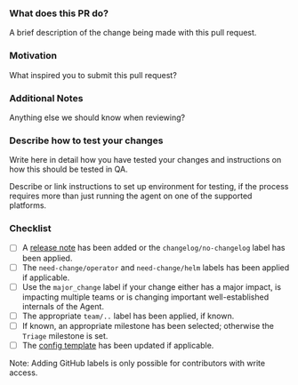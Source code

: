 ### What does this PR do?

A brief description of the change being made with this pull request.

### Motivation

What inspired you to submit this pull request?

### Additional Notes

Anything else we should know when reviewing?

### Describe how to test your changes

Write here in detail how you have tested your changes
and instructions on how this should be tested in QA.

Describe or link instructions to set up environment 
for testing, if the process requires more than just
running the agent on one of the supported platforms.

### Checklist
<!-- Place an '[x]' (no spaces) in all applicable fields. Please remove unrelated fields. -->

- [ ] A [release note](https://github.com/DataDog/datadog-agent/blob/main/docs/dev/contributing.md#reno) has been added or the `changelog/no-changelog` label has been applied.
- [ ] The `need-change/operator` and `need-change/helm` labels has been applied if applicable.
- [ ] Use the `major_change` label if your change either has a major impact, is impacting multiple teams or is changing important well-established internals of the Agent.
- [ ] The appropriate `team/..` label has been applied, if known.
- [ ] If known, an appropriate milestone has been selected; otherwise the `Triage` milestone is set.
- [ ] The [config template](https://github.com/DataDog/datadog-agent/blob/main/pkg/config/config_template.yaml) has been updated if applicable.

Note: Adding GitHub labels is only possible for contributors with write access.
